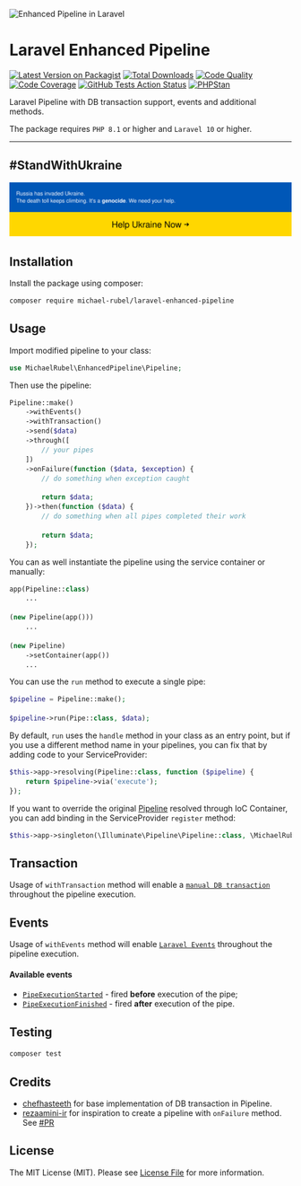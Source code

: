 ![Enhanced Pipeline in Laravel](https://user-images.githubusercontent.com/37669560/183900755-de9856b2-012e-4a56-a99f-dd46d70538be.png)

# Laravel Enhanced Pipeline
[![Latest Version on Packagist](https://img.shields.io/packagist/v/michael-rubel/laravel-enhanced-pipeline.svg?style=flat-square&logo=packagist)](https://packagist.org/packages/michael-rubel/laravel-enhanced-pipeline)
[![Total Downloads](https://img.shields.io/packagist/dt/michael-rubel/laravel-enhanced-pipeline.svg?style=flat-square&logo=packagist)](https://packagist.org/packages/michael-rubel/laravel-enhanced-pipeline)
[![Code Quality](https://img.shields.io/scrutinizer/quality/g/michael-rubel/laravel-enhanced-pipeline.svg?style=flat-square&logo=scrutinizer)](https://scrutinizer-ci.com/g/michael-rubel/laravel-enhanced-pipeline/?branch=main)
[![Code Coverage](https://img.shields.io/scrutinizer/coverage/g/michael-rubel/laravel-enhanced-pipeline.svg?style=flat-square&logo=scrutinizer)](https://scrutinizer-ci.com/g/michael-rubel/laravel-enhanced-pipeline/?branch=main)
[![GitHub Tests Action Status](https://img.shields.io/github/actions/workflow/status/michael-rubel/laravel-enhanced-pipeline/run-tests.yml?branch=main&style=flat-square&label=tests&logo=github)](https://github.com/michael-rubel/laravel-enhanced-pipeline/actions)
[![PHPStan](https://img.shields.io/github/actions/workflow/status/michael-rubel/laravel-enhanced-pipeline/phpstan.yml?branch=main&style=flat-square&label=larastan&logo=laravel)](https://github.com/michael-rubel/laravel-enhanced-pipeline/actions)

Laravel Pipeline with DB transaction support, events and additional methods.

The package requires `PHP 8.1` or higher and `Laravel 10` or higher.

---

## #StandWithUkraine
[![SWUbanner](https://raw.githubusercontent.com/vshymanskyy/StandWithUkraine/main/banner2-direct.svg)](https://github.com/vshymanskyy/StandWithUkraine/blob/main/docs/README.md)

## Installation
Install the package using composer:
```bash
composer require michael-rubel/laravel-enhanced-pipeline
```

## Usage
Import modified pipeline to your class:
```php
use MichaelRubel\EnhancedPipeline\Pipeline;
```

Then use the pipeline:
```php
Pipeline::make()
    ->withEvents()
    ->withTransaction()
    ->send($data)
    ->through([
        // your pipes
    ])
    ->onFailure(function ($data, $exception) {
        // do something when exception caught

        return $data;
    })->then(function ($data) {
        // do something when all pipes completed their work

        return $data;
    });
```

You can as well instantiate the pipeline using the service container or manually:
```php
app(Pipeline::class)
    ...

(new Pipeline(app()))
    ...

(new Pipeline)
    ->setContainer(app())
    ...
```

You can use the `run` method to execute a single pipe:
```php
$pipeline = Pipeline::make();

$pipeline->run(Pipe::class, $data);
```

By default, `run` uses the `handle` method in your class as an entry point, but if you use a different method name in your pipelines, you can fix that by adding code to your ServiceProvider:
```php
$this->app->resolving(Pipeline::class, function ($pipeline) {
    return $pipeline->via('execute');
});
```

If you want to override the original [Pipeline](https://github.com/laravel/framework/blob/9.x/src/Illuminate/Pipeline/Pipeline.php) resolved through IoC Container, you can add binding in the ServiceProvider `register` method:
```php
$this->app->singleton(\Illuminate\Pipeline\Pipeline::class, \MichaelRubel\EnhancedPipeline\Pipeline::class);
```

## Transaction
Usage of `withTransaction` method will enable a [`manual DB transaction`](https://laravel.com/docs/9.x/database#manually-using-transactions) throughout the pipeline execution.

## Events
Usage of `withEvents` method will enable [`Laravel Events`](https://laravel.com/docs/9.x/events#introduction) throughout the pipeline execution.

#### Available events
- [`PipeExecutionStarted`](https://github.com/michael-rubel/laravel-enhanced-pipeline/blob/main/src/Events/PipeExecutionStarted.php) - fired **before** execution of the pipe;
- [`PipeExecutionFinished`](https://github.com/michael-rubel/laravel-enhanced-pipeline/blob/main/src/Events/PipeExecutionFinished.php) - fired **after** execution of the pipe.

## Testing
```bash
composer test
```

## Credits
- [chefhasteeth](https://github.com/chefhasteeth) for base implementation of DB transaction in Pipeline.
- [rezaamini-ir](https://github.com/rezaamini-ir) for inspiration to create a pipeline with `onFailure` method. See [#PR](https://github.com/laravel/framework/pull/42634)

## License
The MIT License (MIT). Please see [License File](LICENSE.md) for more information.
